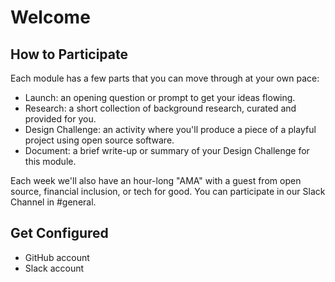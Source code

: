 
# Welcome

## How to Participate

Each module has a few parts that you can move through at your own pace:
* Launch: an opening question or prompt to get your ideas flowing.
* Research: a short collection of background research, curated and provided for you.
* Design Challenge: an activity where you'll produce a piece of a playful project using open source software.
* Document: a brief write-up or summary of your Design Challenge for this module.

Each week we'll also have an hour-long "AMA" with a guest from open source, financial inclusion, or tech for good. You can participate in our Slack Channel in #general.

## Get Configured
* GitHub account
* Slack account
